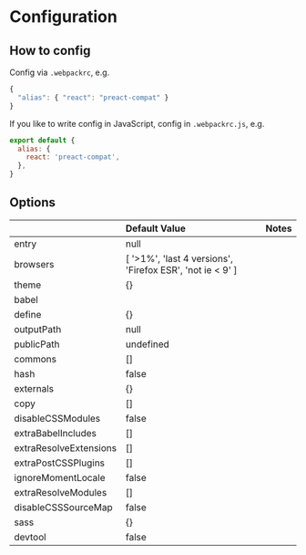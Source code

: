 # Configuration

## How to config

Config via `.webpackrc`, e.g.

```js
{
  "alias": { "react": "preact-compat" }
}
```

If you like to write config in JavaScript, config in `.webpackrc.js`, e.g.

```js
export default {
  alias: {
    react: 'preact-compat',
  },
}
```

## Options

|  | Default Value | Notes |
| :--- | :--- | :--- |
| entry | null |  |
| browsers | [ '>1%', 'last 4 versions', 'Firefox ESR', 'not ie < 9' ] |  |
| theme | {} |  |
| babel |  |  |
| define | {} |  |
| outputPath | null |  |
| publicPath | undefined |  |
| commons | [] |  |
| hash | false |  |
| externals | {} |  |
| copy | [] |  |
| disableCSSModules | false |  |
| extraBabelIncludes | [] |  |
| extraResolveExtensions | [] |  |
| extraPostCSSPlugins | [] |  |
| ignoreMomentLocale | false |  |
| extraResolveModules | [] |  |
| disableCSSSourceMap | false |  |
| sass | {} |  |
| devtool | false |  |
